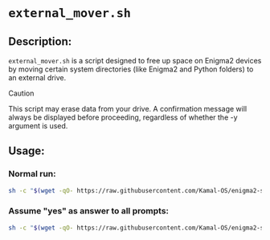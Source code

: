 ﻿# `external_mover.sh`

## Description:

`external_mover.sh` is a script designed to free up space on Enigma2 devices by moving certain system directories (like Enigma2 and Python folders) to an external drive.

> [!CAUTION]
> This script may erase data from your drive. A confirmation message will always be displayed before proceeding, regardless of whether the -y argument is used.

## Usage:

### Normal run:

```bash
sh -c "$(wget -qO- https://raw.githubusercontent.com/Kamal-OS/enigma2-scripts/refs/heads/main/external_mover.sh)"
```

### Assume "yes" as answer to all prompts:

```bash
sh -c "$(wget -qO- https://raw.githubusercontent.com/Kamal-OS/enigma2-scripts/refs/heads/main/external_mover.sh)" -- -y
```
